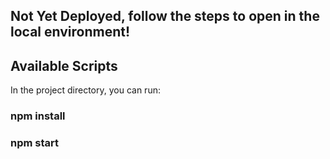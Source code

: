 

## Not Yet Deployed, follow the steps to open in the local environment!

## Available Scripts

In the project directory, you can run:

### npm install 

### npm start 
